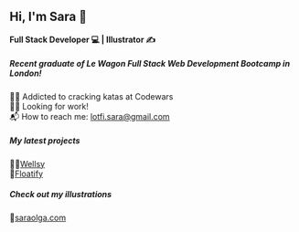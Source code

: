 ## Hi, I'm Sara 👀
**Full Stack Developer 💻 | Illustrator ✍️**
##### Recent graduate of Le Wagon Full Stack Web Development Bootcamp in London! 

🐱‍👤 Addicted to cracking katas at Codewars  
👩‍💻 Looking for work!  
📬 How to reach me: lotfi.sara@gmail.com  

##### My latest projects
🏋️‍♀️[Wellsy](wellsy.live)  
🚤[Floatify](floatifyapp.herokuapp.com)

##### Check out my illustrations 
🌱[saraolga.com](saraolga.com)

<!--
**saralotfi/saralotfi** is a ✨ _special_ ✨ repository because its `README.md` (this file) appears on your GitHub profile.

Here are some ideas to get you started:

- 🔭 I’m currently working on ...
- 🌱 I’m currently learning ...
- 👯 I’m looking to collaborate on ...
- 🤔 I’m looking for help with ...
- 💬 Ask me about ...
- 📫 How to reach me: ...
- 😄 Pronouns: ...
- ⚡ Fun fact: ...
-->
